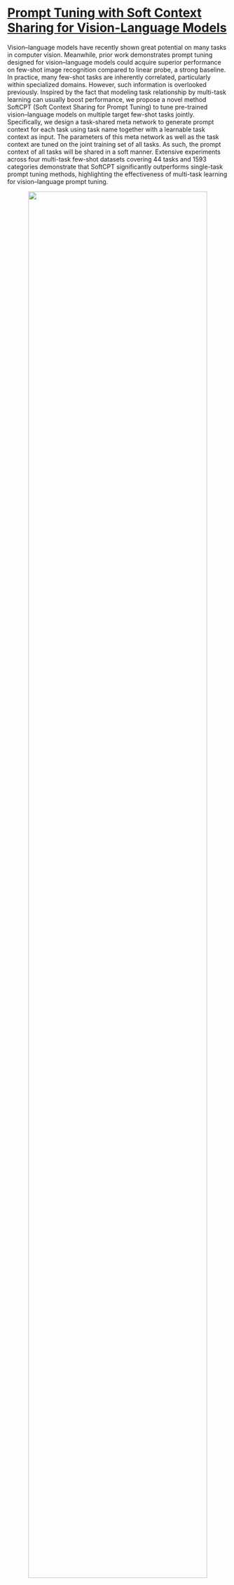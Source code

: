 # [Prompt Tuning with Soft Context Sharing for Vision-Language Models](https://www.sciencedirect.com/science/article/abs/pii/S0925231224010610)

Vision–language models have recently shown great potential on many tasks in computer vision. Meanwhile, prior work demonstrates prompt tuning designed for vision–language models could acquire superior performance on few-shot image recognition compared to linear probe, a strong baseline. In practice, many few-shot tasks are inherently correlated, particularly within specialized domains. However, such information is overlooked previously. Inspired by the fact that modeling task relationship by multi-task learning can usually boost performance, we propose a novel method SoftCPT (Soft Context Sharing for Prompt Tuning) to tune pre-trained vision–language models on multiple target few-shot tasks jointly. Specifically, we design a task-shared meta network to generate prompt context for each task using task name together with a learnable task context as input. The parameters of this meta network as well as the task context are tuned on the joint training set of all tasks. As such, the prompt context of all tasks will be shared in a soft manner. Extensive experiments across four multi-task few-shot datasets covering 44 tasks and 1593 categories demonstrate that SoftCPT significantly outperforms single-task prompt tuning methods, highlighting the effectiveness of multi-task learning for vision–language prompt tuning.

<p align="center">
    <img src="figure/method.jpg" width="90%">
    
Unlike CoOp, a meta network is introduced to produce learnable context for each task. The meta network consists of a frozen text encoder and a learnable sub-network. The text encoder extracts task features from task names, while the sub-network transforms the task features to learnable context of class names. For model training, SoftCPT uses samples from all tasks and the loss is first computed independently for each task. The summed loss of all tasks is then used for backpropagation (ref. Eq. (8)). In the figure, [TASK] denotes token embeddings of task name, [CLASS] denotes token embeddings of a certain class name in a task.
</p>

## Installation
Our code is based on [CoOp](https://github.com/KaiyangZhou/CoOp), please refer to it for the installation.

## Datasets
Please refer to CoOp for downloading the datasets used in General-10. The datasets should be put into the subfolders according to the
`dataset_dir` class attribute in each dataset class. For downloading the datasets used in Plant-6, please refer to the link provided in
our original paper. The collected Fashion-20 dataset can be downloaded from [百度网盘](https://pan.baidu.com/s/1ITXWaRVVXi1PLnbXVa_kjA?pwd=67c4). 
The access code is **67c4**. It is specialized dataset for fashion classification, which has about 24K images in 20 tasks. All images are
obtained by searching on web using pre-defined keywords.

## How to Run
Set environment variables in scripts/set_env.sh first.

### Multi-task Learning on All Classes

The navie hard sharing is implemented in trainers/mtcoop_hard.py, it also supports CoOp. The examples for use are listed below:

(1) hard shared CoOp, all classes of all tasks share a prompt
```commandline
sh main_mtcoop_hard.sh general10 rn50_ep50 1 16 False False
sh main_mtcoop_hard.sh general10 rn50_ep50 2 16 False False
sh main_mtcoop_hard.sh general10 rn50_ep50 4 16 False False
sh main_mtcoop_hard.sh general10 rn50_ep50 8 16 False False
sh main_mtcoop_hard.sh general10 rn50_ep50 16 16 False False
```

(2) CoOp, one prompt per task
```commandline
sh main_mtcoop_hard.sh general10 rn50_ep50 1 16 False True
sh main_mtcoop_hard.sh general10 rn50_ep50 2 16 False True
sh main_mtcoop_hard.sh general10 rn50_ep50 4 16 False True
sh main_mtcoop_hard.sh general10 rn50_ep50 8 16 False True
sh main_mtcoop_hard.sh general10 rn50_ep50 16 16 False True
```

(3) one prompt per class
```commandline
sh main_mtcoop_hard.sh general10 rn50_ep50 1 16 True False
sh main_mtcoop_hard.sh general10 rn50_ep50 2 16 True False
sh main_mtcoop_hard.sh general10 rn50_ep50 4 16 True False
sh main_mtcoop_hard.sh general10 rn50_ep50 8 16 True False
sh main_mtcoop_hard.sh general10 rn50_ep50 16 16 True False
```

Our soft sharing is implemented in trainers/mtcoop.py. The examples for use are listed below:

(1) SoftCPT-NATA
```commandline
sh main_mtcoop.sh general10 rn50_ep50 1 0 False 4 False 16 False lin 1
sh main_mtcoop.sh general10 rn50_ep50 2 0 False 4 False 16 False lin 1
sh main_mtcoop.sh general10 rn50_ep50 4 0 False 4 False 16 False lin 1
sh main_mtcoop.sh general10 rn50_ep50 8 0 False 4 False 16 False lin 1
sh main_mtcoop.sh general10 rn50_ep50 16 0 False 4 False 16 False lin 1
```

(2) SoftCPT-NATS
```commandline
sh main_mtcoop.sh general10 rn50_ep50 1 0 False 4 True 16 False lin 1
sh main_mtcoop.sh general10 rn50_ep50 2 0 False 4 True 16 False lin 1
sh main_mtcoop.sh general10 rn50_ep50 4 0 False 4 True 16 False lin 1
sh main_mtcoop.sh general10 rn50_ep50 8 0 False 4 True 16 False lin 1
sh main_mtcoop.sh general10 rn50_ep50 16 0 False 4 True 16 False lin 1
```

(3) SoftCPT-CATA

On General:
```commandline
sh main_mtcoop_cls_sample.sh general10 rn50_ep50 1 4 False 4 False 16 True lin 1 0.1
sh main_mtcoop_cls_sample.sh general10 rn50_ep50 2 4 False 4 False 16 True lin 1 0.1
sh main_mtcoop_cls_sample.sh general10 rn50_ep50 4 4 False 4 False 16 True lin 1 0.1
sh main_mtcoop_cls_sample.sh general10 rn50_ep50 8 4 False 4 False 16 True lin 1 0.1
sh main_mtcoop_cls_sample.sh general10 rn50_ep50 16 4 False 4 False 16 True lin 1 0.1
```

On Plant-6 and Fshion-20:
```commandline
sh main_mtcoop.sh plant6 rn50_ep50 1 4 False 4 False 16 True lin 1
sh main_mtcoop.sh plant6 rn50_ep50 2 4 False 4 False 16 True lin 1
sh main_mtcoop.sh plant6 rn50_ep50 4 4 False 4 False 16 True lin 1
sh main_mtcoop.sh plant6 rn50_ep50 8 4 False 4 False 16 True lin 1
sh main_mtcoop.sh plant6 rn50_ep50 16 4 False 4 False 16 True lin 1
```

(4) SoftCPT-CSTA

On General:
```commandline
sh main_mtcoop_cls_sample.sh general10 rn50_ep50 1 4 True 4 False 16 True lin 1 0.1
sh main_mtcoop_cls_sample.sh general10 rn50_ep50 2 4 True 4 False 16 True lin 1 0.1
sh main_mtcoop_cls_sample.sh general10 rn50_ep50 4 4 True 4 False 16 True lin 1 0.1
sh main_mtcoop_cls_sample.sh general10 rn50_ep50 8 4 True 4 False 16 True lin 1 0.1
sh main_mtcoop_cls_sample.sh general10 rn50_ep50 16 4 True 4 False 16 True lin 1 0.1
```

On Plant-6 and Fshion-20:
```commandline
sh main_mtcoop.sh plant6 rn50_ep50 1 4 True 4 False 16 True lin 1
sh main_mtcoop.sh plant6 rn50_ep50 2 4 True 4 False 16 True lin 1
sh main_mtcoop.sh plant6 rn50_ep50 4 4 True 4 False 16 True lin 1
sh main_mtcoop.sh plant6 rn50_ep50 8 4 True 4 False 16 True lin 1
sh main_mtcoop.sh plant6 rn50_ep50 16 4 True 4 False 16 True lin 1
```

(5) SoftCPT-CATS

On General:
```commandline
sh main_mtcoop_cls_sample.sh general10 rn50_ep50 1 4 False 4 True 16 True lin 1 0.1
sh main_mtcoop_cls_sample.sh general10 rn50_ep50 2 4 False 4 True 16 True lin 1 0.1
sh main_mtcoop_cls_sample.sh general10 rn50_ep50 4 4 False 4 True 16 True lin 1 0.1
sh main_mtcoop_cls_sample.sh general10 rn50_ep50 8 4 False 4 True 16 True lin 1 0.1
sh main_mtcoop_cls_sample.sh general10 rn50_ep50 16 4 False 4 True 16 True lin 1 0.1
```

On Plant-6 and Fshion-20:
```commandline
sh main_mtcoop.sh plant6 rn50_ep50 1 4 False 4 True 16 True lin 1
sh main_mtcoop.sh plant6 rn50_ep50 2 4 False 4 True 16 True lin 1
sh main_mtcoop.sh plant6 rn50_ep50 4 4 False 4 True 16 True lin 1
sh main_mtcoop.sh plant6 rn50_ep50 8 4 False 4 True 16 True lin 1
sh main_mtcoop.sh plant6 rn50_ep50 16 4 False 4 True 16 True lin 1
```

(6) SoftCPT-CSTS

On General:
```commandline
sh main_mtcoop_cls_sample.sh general10 rn50_ep50 1 4 True 4 True 16 True lin 1 0.1
sh main_mtcoop_cls_sample.sh general10 rn50_ep50 2 4 True 4 True 16 True lin 1 0.1
sh main_mtcoop_cls_sample.sh general10 rn50_ep50 4 4 True 4 True 16 True lin 1 0.1
sh main_mtcoop_cls_sample.sh general10 rn50_ep50 8 4 True 4 True 16 True lin 1 0.1
sh main_mtcoop_cls_sample.sh general10 rn50_ep50 16 4 True 4 True 16 True lin 1 0.1
```

On Plant-6 and Fshion-20:
```commandline
sh main_mtcoop.sh plant6 rn50_ep50 1 4 True 4 True 16 True lin 1
sh main_mtcoop.sh plant6 rn50_ep50 2 4 True 4 True 16 True lin 1
sh main_mtcoop.sh plant6 rn50_ep50 4 4 True 4 True 16 True lin 1
sh main_mtcoop.sh plant6 rn50_ep50 8 4 True 4 True 16 True lin 1
sh main_mtcoop.sh plant6 rn50_ep50 16 4 True 4 True 16 True lin 1
```

### Base to New Class Experiments

train SoftCPT-NATA on base classes:
```commandline
sh main_mtcoop_base2new_train.sh general10 rn50_ep50 1 0 False 4 False 16 False lin 1
sh main_mtcoop_base2new_train.sh general10 rn50_ep50 2 0 False 4 False 16 False lin 1
sh main_mtcoop_base2new_train.sh general10 rn50_ep50 4 0 False 4 False 16 False lin 1
sh main_mtcoop_base2new_train.sh general10 rn50_ep50 8 0 False 4 False 16 False lin 1
sh main_mtcoop_base2new_train.sh general10 rn50_ep50 16 0 False 4 False 16 False lin 1
```

test SoftCPT-NATA on new classes:
```commandline
sh main_mtcoop_base2new_test.sh general10 rn50_ep50 1 0 False 4 False 16 False lin 1
sh main_mtcoop_base2new_test.sh general10 rn50_ep50 2 0 False 4 False 16 False lin 1
sh main_mtcoop_base2new_test.sh general10 rn50_ep50 4 0 False 4 False 16 False lin 1
sh main_mtcoop_base2new_test.sh general10 rn50_ep50 8 0 False 4 False 16 False lin 1
sh main_mtcoop_base2new_test.sh general10 rn50_ep50 16 0 False 4 False 16 False lin 1
```

### zero shot learning

on all classes for a task:
```commandline
# taskid in [0, 9] on general10, in [0, 5] on plant6, in [0, 19] on fashion20
sh zeroshot.sh plant6 rn50 $taskid
```

on base classes for a task:
```commandline
sh zeroshot_base2new.sh plant6 rn50 $taskid base
```

on new classes for a task:
```commandline
sh zeroshot_base2new.sh plant6 rn50 $taskid new
```

### linear probe

```commandline
sh linearprob.sh general10 rn50 9
sh linearprob.sh plant6 rn50 5
sh linearprob.sh fashion20 rn50 19
```

### parse results

```commandline
python parse_test_res.py PATH_TO_RESULTS
```

## Results

Compared methods:
- LP-CLIP: the linear probe CLIP reported in CLIP
- CoOp-CA: the class-agnostic [CoOp](https://github.com/KaiyangZhou/CoOp) applied to each task separately
- CoOp-CS: the class-specific CoOp applied to each task separately
- CoOp-MT: a shared prompt context for all tasks and all classes is learned in CoOp in a multi-task manner
- ZS-CLIP: zero-shot CLIP
- CoCoOp: Conditional Prompt Learning for Vision-Language Models, CVPR 2022
- ProGrad: Prompt-aligned Gradient for Prompt Tuning, ICCV 2023
- KgCoOp: Visual-Language Prompt Tuning with Knowledge-guided Context Optimization, CVPR 2023
- PLOT: Prompt Learning with Optimal Transport for Vision-Language Models, ICLR 2023
- ProtoNet: Prototypical Networks for Few-shot Learning, NIPS 2017
- SoftCPT-NATS and SoftCPT-NATA: our multi-task based method

<p align="center">
    <img src="figure/results.png" width="90%">
</p>

## Citation
If you use this code in your research, please kindly cite the following paper

```
@article{DingWLYZXP24,
  author       = {Kun Ding and
                  Ying Wang and
                  Pengzhang Liu and
                  Qiang Yu and
                  Haojian Zhang and
                  Shiming Xiang and
                  Chunhong Pan},
  title        = {Multi-task prompt tuning with soft context sharing for vision-language
                  models},
  journal      = {Neurocomputing},
  volume       = {603},
  pages        = {128290},
  year         = {2024},
}

@article{softcpt,
    title={Prompt Tuning with Soft Context Sharing for Vision-Language Models},
    author={Kun Ding, Ying Wang, Pengzhang Liu, Qiang Yu, Haojian Zhang, Shiming Xiang and Chunhong Pan},
    journal={arXiv preprint arXiv:2208.13474},
    year={2022}
}
```

## Acknowledgements
We would like to thank [@KaiyangZhou](https://github.com/KaiyangZhou/CoOp) for sharing the code.
